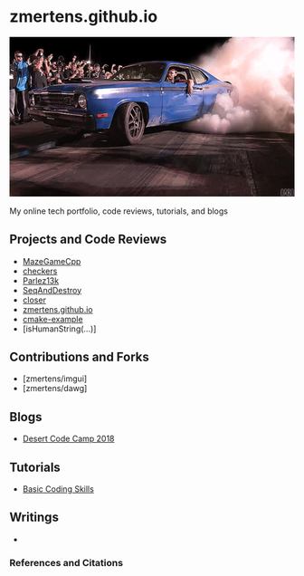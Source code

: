 # zmertens.github.io

![](resources/burnout.gif)

My online tech portfolio, code reviews, tutorials, and blogs

## Projects and Code Reviews

 - [MazeGameCpp](github.com/zmertens/MazeGameCpp)
 - [checkers](github.com/zmertens/checkers)
 - [Parlez13k](github.com/zmertens/Parlez13k)
 - [SeqAndDestroy](github.com/zmertens/SeqAndDestroy)
 - [closer]()
 - [zmertens.github.io]()
 - [cmake-example]()
 - [isHumanString(...)]

## Contributions and Forks

 - [zmertens/imgui]
 - [zmertens/dawg]

## Blogs

 - [Desert Code Camp 2018](blogs/desert_code_camp_2018.blog)

## Tutorials

 - [Basic Coding Skills](https://youtu.be/fNjzV-9jpA0)

## Writings

 - 

### References and Citations